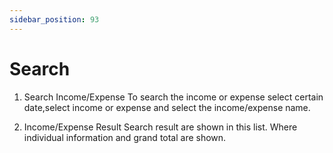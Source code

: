 ```yaml
---
sidebar_position: 93
---
```

 
# Search
1. Search Income/Expense
To search the income or expense select certain date,select income or expense and select the income/expense name.

2. Income/Expense Result
Search result are shown in this list. Where individual information and grand total are shown.